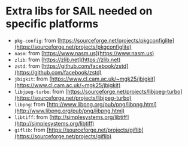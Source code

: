 # Extra libs for SAIL needed on specific platforms

* `pkg-config`: from [https://sourceforge.net/projects/pkgconfiglite](https://sourceforge.net/projects/pkgconfiglite)
* `nasm`: from [https://www.nasm.us](https://www.nasm.us)
* `zlib`: from [https://zlib.net](https://zlib.net)
* `zstd`: from [https://github.com/facebook/zstd](https://github.com/facebook/zstd)
* `jbigkit`: from [https://www.cl.cam.ac.uk/~mgk25/jbigkit](https://www.cl.cam.ac.uk/~mgk25/jbigkit)
* `libjpeg-turbo`: from [https://sourceforge.net/projects/libjpeg-turbo](https://sourceforge.net/projects/libjpeg-turbo)
* `libpng`: from [http://www.libpng.org/pub/png/libpng.html](http://www.libpng.org/pub/png/libpng.html)
* `libtiff`: from [http://simplesystems.org/libtiff](http://simplesystems.org/libtiff)
* `giflib`: from [https://sourceforge.net/projects/giflib](https://sourceforge.net/projects/giflib)
